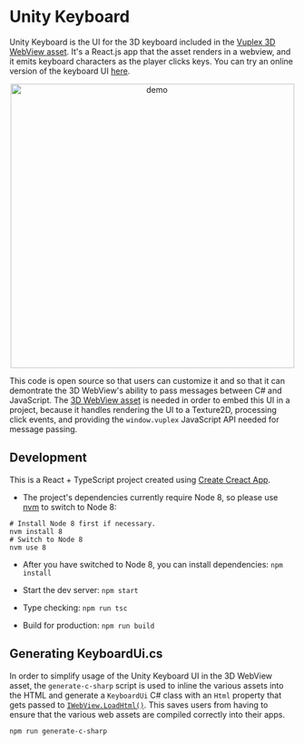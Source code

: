 # Unity Keyboard

Unity Keyboard is the UI for the 3D keyboard included in the [Vuplex 3D WebView asset](https://developer.vuplex.com). It's a React.js app that the asset renders in a webview, and it emits keyboard characters as the player clicks keys. You can try an online version of the keyboard UI [here](https://keyboard.vuplex.com).

<p align="center">
  <img alt="demo" src="./demo.gif" width="500">
</p>

This code is open source so that users can customize it and so that it can demontrate the 3D WebView's ability to pass messages between C# and JavaScript. The [3D WebView asset](https://developer.vuplex.com) is needed in order to embed this UI in a project, because it handles rendering the UI to a Texture2D, processing click events, and providing the `window.vuplex` JavaScript API needed for message passing.

## Development

This is a React + TypeScript project created using [Create Creact App](https://github.com/facebook/create-react-app).

- The project's dependencies currently require Node 8, so please use [nvm](https://github.com/nvm-sh/nvm) to switch to Node 8:

```
# Install Node 8 first if necessary.
nvm install 8
# Switch to Node 8
nvm use 8
```

- After you have switched to Node 8, you can install dependencies: `npm install`

- Start the dev server: `npm start`

- Type checking: `npm run tsc`

- Build for production: `npm run build`

## Generating KeyboardUi.cs

In order to simplify usage of the Unity Keyboard UI in the 3D WebView asset, the `generate-c-sharp` script is used to inline the various assets into the HTML and generate a `KeyboardUi` C# class with an `Html` property that gets passed to [`IWebView.LoadHtml()`](https://developer.vuplex.com/webview/IWebView#LoadHtml). This saves users from having to ensure that the various web assets are compiled correctly into their apps.

```
npm run generate-c-sharp
```
